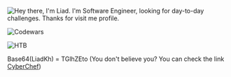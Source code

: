 ![Hey there, I'm Liad. I'm Software Engineer, looking for day-to-day challenges. Thanks for visit me profile.](https://github.com/LiadKh/LiadKh/raw/master/bio.gif)


![Codewars](https://www.codewars.com/users/TGlhZEto/badges/large)

![HTB](https://www.hackthebox.eu/badge/image/424637)



Base64(LiadKh) = TGlhZEto (You don't believe you? You can check the link [CyberChef](https://gchq.github.io/CyberChef/#recipe=To_Base64('A-Za-z0-9%2B/%3D')&input=TGlhZEto))
